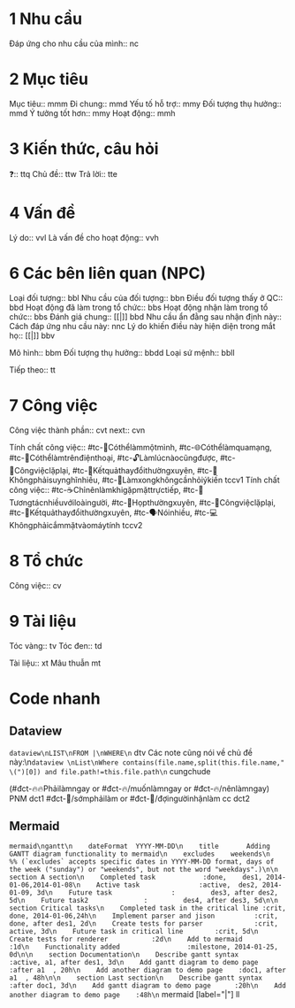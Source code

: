 # 1 Nhu cầu
Đáp ứng cho nhu cầu của mình::		nc

# 2 Mục tiêu
Mục tiêu::		mmm
Đi chung::		mmd
Yếu tố hỗ trợ::		mmy
Đối tượng thụ hưởng::		mmd
Ý tưởng tốt hơn::		mmy
Hoạt động::		mmh

# 3 Kiến thức, câu hỏi
❓::		ttq
Chủ đề::		ttw
Trả lời:: 		tte

# 4 Vấn đề
Lý do::		vvl
Là vấn đề cho hoạt động::		vvh

# 6 Các bên liên quan (NPC)
Loại đối tượng::		bbl
Nhu cầu của đối tượng::		bbn
Điều đối tượng thấy ở QC::		bbd
Hoạt động đã làm trong tổ chức::		bbs
Hoạt động nhận làm trong tổ chức::		bbs
Đánh giá chung:: [[|]]		bbd
Nhu cầu ẩn đằng sau nhận định này::
Cách đáp ứng nhu cầu này:		nnc
Lý do khiến điều này hiện diện trong mắt họ:: [[|]]		bbv

Mô hình::		bbm
Đối tượng thụ hưởng::		bbdd
Loại sứ mệnh:: 		bbll

Tiếp theo:: 		tt
# 7 Công việc 
Công việc thành phần::		cvt
next::		cvn

Tính chất công việc:: #tc-🧍Cóthểlàmmộtmình, #tc-🌐Cóthểlàmquamạng, #tc-📱Cóthểlàmtrênđiệnthoại, #tc-🔓Làmlúcnàocũngđược, #tc-🔁Côngviệclặplại, #tc-🔁Kếtquảthayđổithườngxuyên, #tc-🧠Khôngphảisuynghĩnhiều, #tc-💬Làmxongkhôngcầnhỏiýkiến		tccv1
Tính chất công việc:: #tc-☕Chỉnênlàmkhigặpmặttrựctiếp, #tc-🥳Tươngtácnhiềuvớiloàingười, #tc-💬Họpthườngxuyên, #tc-🔁Côngviệclặplại, #tc-🔁Kếtquảthayđổithườngxuyên, #tc-🗣️Nóinhiều, #tc-💻Khôngphảicắmmặtvàomáytính		tccv2

# 8 Tổ chức
Công việc:: 		cv

# 9 Tài liệu
Tóc vàng:: 		tv
Tóc đen:: 		td


Tài liệu::		xt
Mâu thuẫn		mt

# Code nhanh
## Dataview
```dataview\nLIST\nFROM |\nWHERE\n```		dtv
Các note cũng nói về chủ đề này:\n```dataview \nList\nWhere contains(file.name,split(this.file.name," \(")[0]) and file.path!=this.file.path\n```		cungchude

(#đct-🔥🔥Phảilàmngay or #đct-🔥/muốnlàmngay or #đct-🔥/nênlàmngay)		PNM	dct1
#đct-🍃/sớmphảilàm or #đct-🍃/đợingườinhậnlàm		cc	dct2

## Mermaid
```mermaid\ngantt\n    dateFormat  YYYY-MM-DD\n    title       Adding GANTT diagram functionality to mermaid\n    excludes    weekends\n    %% (`excludes` accepts specific dates in YYYY-MM-DD format, days of the week ("sunday") or "weekends", but not the word "weekdays".)\n\n    section A section\n    Completed task            :done,    des1, 2014-01-06,2014-01-08\n    Active task               :active,  des2, 2014-01-09, 3d\n    Future task               :         des3, after des2, 5d\n    Future task2              :         des4, after des3, 5d\n\n    section Critical tasks\n    Completed task in the critical line :crit, done, 2014-01-06,24h\n    Implement parser and jison          :crit, done, after des1, 2d\n    Create tests for parser             :crit, active, 3d\n    Future task in critical line        :crit, 5d\n    Create tests for renderer           :2d\n    Add to mermaid                      :1d\n    Functionality added                 :milestone, 2014-01-25, 0d\n\n    section Documentation\n    Describe gantt syntax               :active, a1, after des1, 3d\n    Add gantt diagram to demo page      :after a1  , 20h\n    Add another diagram to demo page    :doc1, after a1  , 48h\n\n    section Last section\n    Describe gantt syntax               :after doc1, 3d\n    Add gantt diagram to demo page      :20h\n    Add another diagram to demo page    :48h\n```		mermaid
[label="|"]		ll
